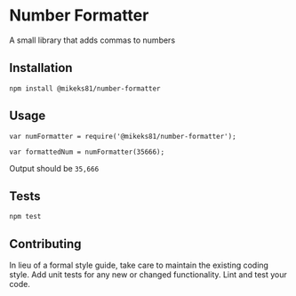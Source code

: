 Number Formatter
=========

A small library that adds commas to numbers

## Installation

  `npm install @mikeks81/number-formatter`

## Usage

    var numFormatter = require('@mikeks81/number-formatter');

    var formattedNum = numFormatter(35666);
  
  
  Output should be `35,666`


## Tests

  `npm test`

## Contributing

In lieu of a formal style guide, take care to maintain the existing coding style. Add unit tests for any new or changed functionality. Lint and test your code.
